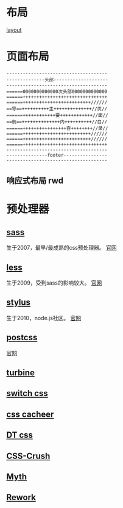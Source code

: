 # 布局
[layout](/css/layout.html)

# 页面布局
```
-------------------------------------
--------------头部--------------------
-------------------------------------
======0000000000000次头部0000000000000
======+++++++++++++++++++++++++++++++
======+++++++++++++++++++++++++//////
==导==++++++++++主++++++++++++++//页//
======++++++++++++要++++++++++++//面//
==航==++++++++++++++内++++++++++//目//
======++++++++++++++++容++++++++//录//
======+++++++++++++++++++++++++//////
======+++++++++++++++++++++++++//////
======+++++++++++++++++++++++++++++++
-------------------------------------
---------------footer----------------
-------------------------------------
```

## 响应式布局 rwd

# 预处理器
## [sass](/css/sass.html)
生于2007，最早/最成熟的css预处理器。
[官网](https://sass-lang.com/documentation)

## [less](/css/less/index.html)
生于2009，受到sass的影响较大。
[官网](https://lesscss.org/features/)

## [stylus](/css/stylus.html)
生于2010，node.js社区。
[官网](https://stylus-lang.com/)

## [postcss](/css/postcss.html)
[官网](https://www.postcss.com.cn/)

## [turbine]()

## [switch css]()

## [css cacheer]()

## [DT css]()

## [CSS-Crush](https://the-echoplex.net/csscrush/#api)

## [Myth](https://github.com/segmentio/myth/blob/master/Readme.md)

## [Rework](https://github.com/reworkcss/rework)



